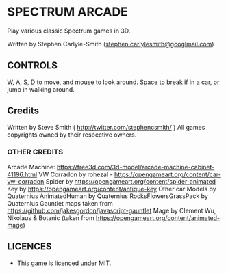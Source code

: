 # SPECTRUM ARCADE

Play various classic Spectrum games in 3D.

Written by Stephen Carlyle-Smith (stephen.carlylesmith@googlmail.com)

## CONTROLS
W, A, S, D to move, and mouse to look around.
Space to break if in a car, or jump in walking around.


## Credits
Written by Steve Smith ( http://twitter.com/stephencsmith/ )
All games copyrights owned by their respective owners.


### OTHER CREDITS
Arcade Machine: https://free3d.com/3d-model/arcade-machine-cabinet-41196.html
VW Corradon by rohezal - https://opengameart.org/content/car-vw-corradon
Spider by https://opengameart.org/content/spider-animated
Key by https://opengameart.org/content/antique-key
Other car Models by Quaternius
AnimatedHuman by Quaternius
RocksFlowersGrassPack by Quaternius
Gauntlet maps taken from https://github.com/jakesgordon/javascript-gauntlet
Mage by Clement Wu, Nikolaus & Botanic (taken from https://opengameart.org/content/animated-mage)


## LICENCES
* This game is licenced under MIT.
